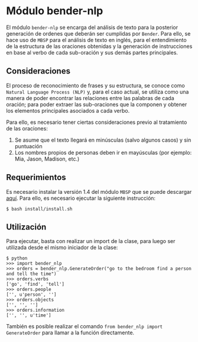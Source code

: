 # Módulo bender-nlp

El módulo `bender-nlp` se encarga del análisis de texto para la posterior generación de ordenes que deberán ser cumplidas por `Bender`. Para ello, se hace uso de `MBSP` para el análisis de texto en inglés, para el entendimiento de la estructura de las oraciones obtenidas y la generación de instrucciones en base al verbo de cada sub-oración y sus demás partes principales. 

## Consideraciones

El proceso de reconocimiento de frases y su estructura, se conoce como `Natural Language Process (NLP)` y, para el caso actual, se utiliza como una manera de poder encontrar las relaciones entre las palabras de cada oración; para poder extraer las sub-oraciones que la componen y obtener los elementos principales asociados a cada verbo.

Para ello, es necesario tener ciertas consideraciones previo al tratamiento de las oraciones:

1. Se asume que el texto llegará en minúsculas (salvo algunos casos) y sin puntuación
2. Los nombres propios de personas deben ir en mayúsculas (por ejemplo: Mia, Jason, Madison, etc.)


## Requerimientos

Es necesario instalar la versión 1.4 del módulo `MBSP` que se puede descargar [aquí](http://www.clips.ua.ac.be/media/MBSP_1.4.zip). Para ello, es necesario ejecutar la siguiente instrucción:


```
$ bash install/install.sh
```

## Utilización

Para ejecutar, basta con realizar un import de la clase, para luego ser utilizada desde el mismo iniciador de la clase:

```
$ python
>>> import bender_nlp
>>> orders = bender_nlp.GenerateOrder("go to the bedroom find a person and tell the time")
>>> orders.verbs
['go', 'find', 'tell']
>>> orders.people
['', u'person', '']
>>> orders.objects
['', '', '']
>>> orders.information
['', '', u'time']
```

También es posible realizar el comando `from bender_nlp import GenerateOrder` para llamar a la función directamente.